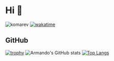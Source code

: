 # Hi 👋


![komarev](https://komarev.com/ghpvc/?username=andreasaugustin&label=Profile%20views&color=0e75b6&style=flat")
[![wakatime](https://wakatime.com/badge/user/4bf7c7f3-cb0f-4d53-b80e-3b544c4e55bc.svg)](https://wakatime.com/@4bf7c7f3-cb0f-4d53-b80e-3b544c4e55bc)

## GitHub

[![trophy](https://github-profile-trophy.vercel.app/?username=armhzjz&theme=onedark)](https://github.com/ryo-ma/github-profile-trophy)
![Armando's GitHub stats](https://github-readme-stats.vercel.app/api?username=armhzjz&theme=dark&show_icons=true)
[![Top Langs](https://github-readme-stats.vercel.app/api/top-langs/?username=armhzjz&langs_count=10&layout=compact)](https://github.com/armhzjz)

<!--
**armhzjz/armhzjz** is a ✨ _special_ ✨ repository because its `README.md` (this file) appears on your GitHub profile.

Here are some ideas to get you started:

- 🔭 I’m currently working on ...
- 🌱 I’m currently learning ...
- 👯 I’m looking to collaborate on ...
- 🤔 I’m looking for help with ...
- 💬 Ask me about ...
- 📫 How to reach me: ...
- 😄 Pronouns: ...
- ⚡ Fun fact: ...
-->
